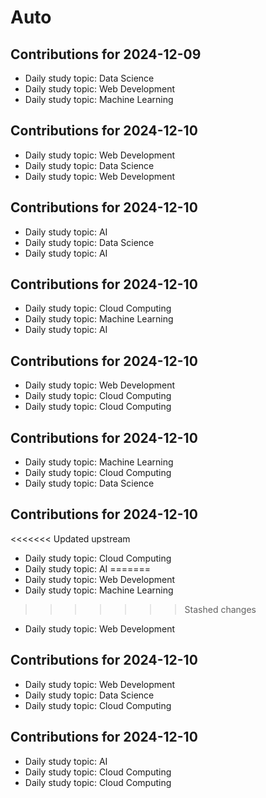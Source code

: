 # Auto

## Contributions for 2024-12-09
- Daily study topic: Data Science
- Daily study topic: Web Development
- Daily study topic: Machine Learning

## Contributions for 2024-12-10
- Daily study topic: Web Development
- Daily study topic: Data Science
- Daily study topic: Web Development

## Contributions for 2024-12-10
- Daily study topic: AI
- Daily study topic: Data Science
- Daily study topic: AI

## Contributions for 2024-12-10
- Daily study topic: Cloud Computing
- Daily study topic: Machine Learning
- Daily study topic: AI

## Contributions for 2024-12-10
- Daily study topic: Web Development
- Daily study topic: Cloud Computing
- Daily study topic: Cloud Computing

## Contributions for 2024-12-10
- Daily study topic: Machine Learning
- Daily study topic: Cloud Computing
- Daily study topic: Data Science

## Contributions for 2024-12-10
<<<<<<< Updated upstream
- Daily study topic: Cloud Computing
- Daily study topic: AI
=======
- Daily study topic: Web Development
- Daily study topic: Machine Learning
>>>>>>> Stashed changes
- Daily study topic: Web Development

## Contributions for 2024-12-10
- Daily study topic: Web Development
- Daily study topic: Data Science
- Daily study topic: Cloud Computing

## Contributions for 2024-12-10
- Daily study topic: AI
- Daily study topic: Cloud Computing
- Daily study topic: Cloud Computing
